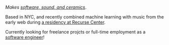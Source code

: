 _Makes [software, sound, and ceramics](/about)_.

Based in NYC, and recently combined machine learning with music from the early web during [a residency at Recurse Center](https://medium.com/@reubenson/archives-ai-and-music-of-the-early-web-9b2f51fdef47).

Currently looking for freelance projcts or full-time employment as a [software engineer](/about#work)!